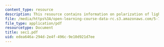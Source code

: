 ```yaml
---
content_type: resource
description: This resource contains information on polarization of light.
file: /media/https%3A/open-learning-course-data-rc.s3.amazonaws.com/5-73-introductory-quantum-mechanics-i-fall-2005/edea646a294d2e4f496c9e10d921d7ee_sec1.pdf
file_type: application/pdf
resourcetype: Document
title: sec1.pdf
uid: edea646a-294d-2e4f-496c-9e10d921d7ee
---
```

